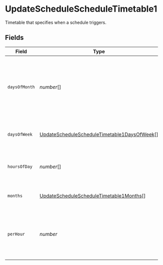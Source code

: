 # UpdateScheduleScheduleTimetable1

Timetable that specifies when a schedule triggers.


## Fields

| Field                                                                                                                 | Type                                                                                                                  | Required                                                                                                              | Description                                                                                                           |
| --------------------------------------------------------------------------------------------------------------------- | --------------------------------------------------------------------------------------------------------------------- | --------------------------------------------------------------------------------------------------------------------- | --------------------------------------------------------------------------------------------------------------------- |
| `daysOfMonth`                                                                                                         | *number*[]                                                                                                            | :heavy_minus_sign:                                                                                                    | Days in a month in which the schedule triggers. This is mutually exclusive with days in a week.                       |
| `daysOfWeek`                                                                                                          | [UpdateScheduleScheduleTimetable1DaysOfWeek](../../models/operations/updateschedulescheduletimetable1daysofweek.md)[] | :heavy_check_mark:                                                                                                    | Days in a week in which the schedule triggers.                                                                        |
| `hoursOfDay`                                                                                                          | *number*[]                                                                                                            | :heavy_check_mark:                                                                                                    | Hours in a day in which the schedule triggers.                                                                        |
| `months`                                                                                                              | [UpdateScheduleScheduleTimetable1Months](../../models/operations/updateschedulescheduletimetable1months.md)[]         | :heavy_minus_sign:                                                                                                    | Months in which the schedule triggers.                                                                                |
| `perHour`                                                                                                             | *number*                                                                                                              | :heavy_check_mark:                                                                                                    | Number of times a schedule triggers per hour, value must be between 1 and 60                                          |